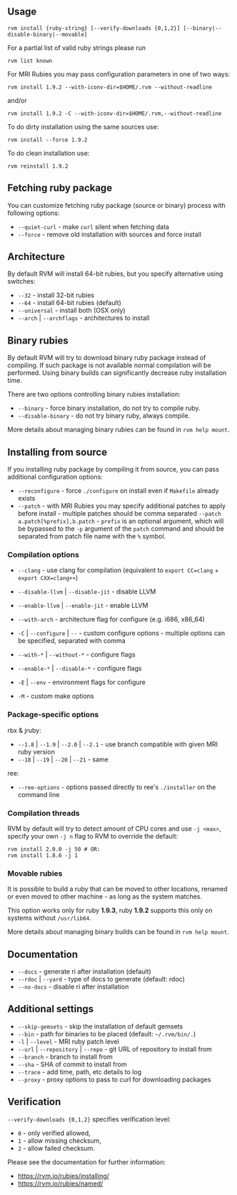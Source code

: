 ## Usage

    rvm install {ruby-string} [--verify-downloads {0,1,2}] [--binary|--disable-binary|--movable]


For a partial list of valid ruby strings please run

    rvm list known

For MRI Rubies you may pass configuration parameters in one of two ways:

    rvm install 1.9.2 --with-iconv-dir=$HOME/.rvm --without-readline

and/or

    rvm install 1.9.2 -C --with-iconv-dir=$HOME/.rvm,--without-readline

To do dirty installation using the same sources use:

    rvm install --force 1.9.2

To do clean installation use:

    rvm reinstall 1.9.2

## Fetching ruby package

You can customize fetching ruby package (source or binary) process with following options: 

- `--quiet-curl`         - make `curl` silent when fetching data
- `--force`              - remove old installation with sources and force install

## Architecture

By default RVM will install 64-bit rubies, but you specify alternative 
using switches:

- `--32`                   - install 32-bit rubies
- `--64`                   - install 64-bit rubies (default)
- `--universal`            - install both (OSX only)
- `--arch` | `--archflags` - architectures to install

## Binary rubies

By default RVM will try to download binary ruby package instead of compiling.
If such package is not available normal compilation will be performed.
Using binary builds can significantly decrease ruby installation time.

There are two options controlling binary rubies installation:

- `--binary`         - force binary installation, do not try to compile ruby.
- `--disable-binary` - do not try binary ruby, always compile.

More details about managing binary rubies can be found in `rvm help mount`.

## Installing from source

If you installing ruby package by compiling it from source, you can pass 
additional configuration options:

- `--reconfigure`      - force `./configure` on install even if `Makefile` already exists
- `--patch`            - with MRI Rubies you may specify additional patches to apply before install - multiple patches should be comma separated `--patch a.patch[%prefix],b.patch` - `prefix` is an optional argument, which will be bypassed to the `-p` argument of the `patch` command and should be separated from patch file name with the `%` symbol.

### Compilation options
- `--clang`                          - use clang for compilation (equivalent to `export CC=clang` + `export CXX=clang++`)
- `--disable-llvm` | `--disable-jit` - disable LLVM
- `--enable-llvm` | `--enable-jit`   - enable LLVM

- `--with-arch`                      - architecture flag for configure (e.g. i686, x86_64)
- `-C` | `--configure` | `--`        - custom configure options - multiple options can be specified, separated with comma
- `--with-*` | `--without-*`         - configure flags
- `--enable-*` | `--disable-*`       - configure flags
- `-E` | `--env`                     - environment flags for configure
- `-M`                               - custom make options


### Package-specific options

rbx & jruby:
- `--1.8` | `--1.9` | `--2.0` | `--2.1` - use branch compatible with given MRI ruby version
- `--18` | `--19` | `--20` | `--21`     - same

ree:
- `--ree-options`   - options passed directly to ree's `./installer` on the command line

### Compilation threads

RVM by default will try to detect amount of CPU cores and use `-j <max>`,
specify your own `-j n` flag to RVM to override the default:

    rvm install 2.0.0 -j 50 # OR:
    rvm install 1.8.6 -j 1
    
### Movable rubies

It is possible to build a ruby that can be moved to other locations, renamed
or even moved to other machine - as long as the system matches.

This option works only for ruby **1.9.3**, ruby **1.9.2** supports this only
on systems without `/usr/lib64`.

More details about managing binary builds can be found in `rvm help mount`.

## Documentation

- `--docs`              - generate ri after installation (default)
- `--rdoc` | `--yard`   - type of docs to generate (default: rdoc)
- `--no-docs`           - disable ri after installation

## Additional settings

- `--skip-gemsets`                     - skip the installation of default gemsets
- `--bin`                              - path for binaries to be placed (default: `~/.rvm/bin/.`)
- `-l` | `--level`                     - MRI ruby patch level
- `--url` | `--repository` | `--repo`  - git URL of repository to install from
- `--branch`                           - branch to install from
- `--sha`                              - SHA of commit to install from
- `--trace`                            - add time, path, etc details to log
- `--proxy`                            - proxy options to pass to curl for downloading packages

## Verification

`--verify-downloads {0,1,2}` specifies verification level:

- `0` - only verified allowed,
- `1` - allow missing checksum,
- `2` - allow failed checksum.

Please see the documentation for further information:

- https://rvm.io/rubies/installing/
- https://rvm.io/rubies/named/
